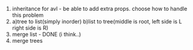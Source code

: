 1) inheritance for avl - be able to add extra props. choose how to handle this problem
2) 
    a)tree to list(simply inorder)
    b)list to tree(middle is root, left side is L right side is R) 
3) merge list - DONE (i think..)
4) merge trees
